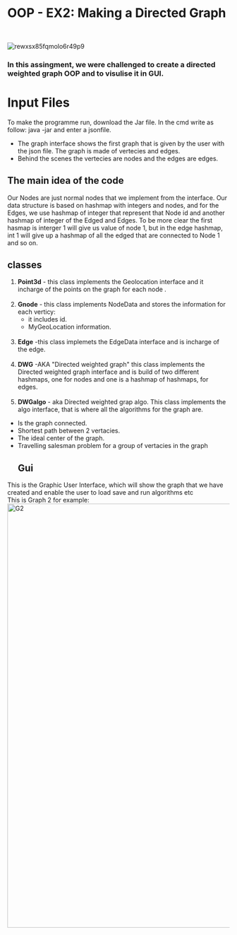 # OOP - EX2: Making a Directed Graph
<br /> 

![rewxsx85fqmolo6r49p9](https://user-images.githubusercontent.com/68643157/145452228-7a1b05ce-b307-4bb5-b32e-802a72db0762.jpg)
  <br />
  
  ### In this assingment, we were challenged to create a directed weighted graph OOP and to visulise it in GUI. 
  
  # Input Files <br />
  To make the programme run, download the Jar file. In the cmd write as follow: java -jar <jarfile> and enter a jsonfile.

- The  graph interface shows the first graph that is given by the user with the json file. The graph is made of vertecies and edges.
- Behind the scenes the vertecies are nodes and the edges are edges.

## The main idea of the code <br />

Our Nodes are just normal nodes that we implement from the interface. Our data structure is based on hashmap with integers and nodes, 
and for the Edges, we use hashmap of integer that represent that Node id and another hashmap of integer of the Edged and Edges. 
To be more clear the first hasmap is interger 1 will give us value of node 1, but in the edge hashmap, int 1 will give up a hashmap of 
all the edged that are connected to Node 1 and so on. 

## classes <br />
1. **Point3d** - this class implements the Geolocation interface and it incharge of the points on the graph for each node .
   <br /><br />
2. **Gnode** - this class implements NodeData and stores the information for each verticy:
   - it includes id.
   - MyGeoLocation information.               
      <br />
3. **Edge** -this class implemets the EdgeData interface and is incharge of the edge.<br /><br />
4. **DWG** -AKA "Directed weighted graph" this class implements the Directed weighted graph interface
            and is build of two different hashmaps, one for nodes and one is a hashmap of hashmaps, for edges.<br /><br />
5. **DWGalgo** - aka Directed weighted grap algo. This class implements the algo interface, that is where all the algorithms for the graph are.
- Is the graph connected.
- Shortest path between 2 vertacies.
- The ideal center of the graph.
- Travelling salesman problem for a group of vertacies in the graph
  <br />
  ## Gui <br />
This is the Graphic User Interface, which will show the graph that we have created and enable the user to load save and run algorithms etc<br />
This is Graph 2 for example: 
<img width="960" alt="G2" src="https://user-images.githubusercontent.com/68643157/145458331-7b45cf49-d0cd-4bb6-90c2-576a6431f71b.png">


